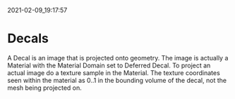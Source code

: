 2021-02-09_19:17:57

# Decals

A Decal is an image that is projected onto geometry.
The image is actually a Material with the Material Domain set to Deferred Decal.
To project an actual image do a texture sample in the Material.
The texture coordinates seen within the material as 0..1 in the bounding volume of the decal, not the mesh being projected on.
